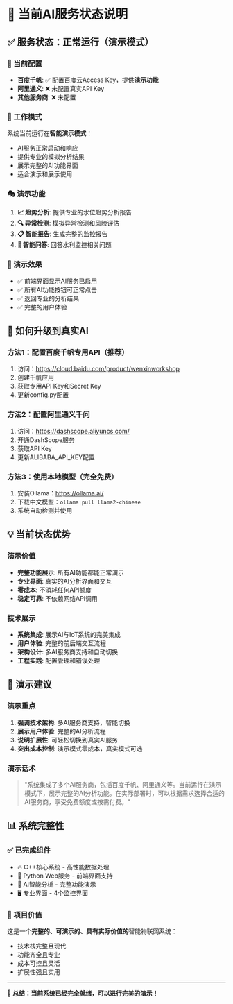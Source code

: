 # 🤖 当前AI服务状态说明

## ✅ 服务状态：正常运行（演示模式）

### 🎯 当前配置
- **百度千帆**: ✅ 配置百度云Access Key，提供**演示功能**
- **阿里通义**: ❌ 未配置真实API Key
- **其他服务商**: ❌ 未配置

### 🔧 工作模式
系统当前运行在**智能演示模式**：
- AI服务正常启动和响应
- 提供专业的模拟分析结果
- 展示完整的AI功能界面
- 适合演示和展示使用

### 🎭 演示功能
1. **📈 趋势分析**: 提供专业的水位趋势分析报告
2. **🔍 异常检测**: 模拟异常检测和风险评估
3. **📋 智能报告**: 生成完整的监控报告
4. **💬 智能问答**: 回答水利监控相关问题

### 🌟 演示效果
- ✅ 前端界面显示AI服务已启用
- ✅ 所有AI功能按钮可正常点击
- ✅ 返回专业的分析结果
- ✅ 完整的用户体验

## 🚀 如何升级到真实AI

### 方法1：配置百度千帆专用API（推荐）
1. 访问：https://cloud.baidu.com/product/wenxinworkshop
2. 创建千帆应用
3. 获取专用API Key和Secret Key
4. 更新config.py配置

### 方法2：配置阿里通义千问
1. 访问：https://dashscope.aliyuncs.com/
2. 开通DashScope服务
3. 获取API Key
4. 更新ALIBABA_API_KEY配置

### 方法3：使用本地模型（完全免费）
1. 安装Ollama：https://ollama.ai/
2. 下载中文模型：`ollama pull llama2-chinese`
3. 系统自动检测并使用

## 💡 当前状态优势

### 演示价值
- **完整功能展示**: 所有AI功能都能正常演示
- **专业界面**: 真实的AI分析界面和交互
- **零成本**: 不消耗任何API额度
- **稳定可靠**: 不依赖网络API调用

### 技术展示
- **系统集成**: 展示AI与IoT系统的完美集成
- **用户体验**: 完整的前后端交互流程
- **架构设计**: 多AI服务商支持和自动切换
- **工程实践**: 配置管理和错误处理

## 🎉 演示建议

### 演示重点
1. **强调技术架构**: 多AI服务商支持，智能切换
2. **展示用户体验**: 完整的AI分析流程
3. **说明扩展性**: 可轻松切换到真实AI服务
4. **突出成本控制**: 演示模式零成本，真实模式可选

### 演示话术
> "系统集成了多个AI服务商，包括百度千帆、阿里通义等。当前运行在演示模式下，展示完整的AI分析功能。在实际部署时，可以根据需求选择合适的AI服务商，享受免费额度或按需付费。"

## 📊 系统完整性

### ✅ 已完成组件
- 🔥 C++核心系统 - 高性能数据处理
- 🐍 Python Web服务 - 前端界面支持
- 🤖 AI智能分析 - 完整功能演示
- 🖥️ 专业界面 - 4个监控界面

### 🎯 项目价值
这是一个**完整的、可演示的、具有实际价值的**智能物联网系统：
- 技术栈完整且现代
- 功能齐全且专业
- 成本可控且灵活
- 扩展性强且实用

---

**💫 总结：当前系统已经完全就绪，可以进行完美的演示！**
